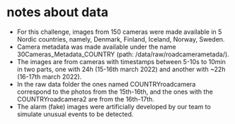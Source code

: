 # notes about data

- For this challenge, images from 150 cameras were made available in 5 Nordic countries, namely, Denmark, Finland, Iceland, Norway, Sweden.
- Camera metadata was made available under the name 30Cameras_Metadata_COUNTRY (path: /data/raw/roadcamerametada/).
- The images are from cameras with timestamps between 5-10s to 10min in two parts, one with 24h (15-16th march 2022) and another with ~22h (16-17th march 2022).
- In the raw data folder the ones named COUNTRYroadcamera correspond to the photos from the 15th-16th, and the ones with the COUNTRYroadcamera2 are from the 16th-17th.
- The alarm (fake) images were artificially developed by our team to simulate unusual events to be detected.